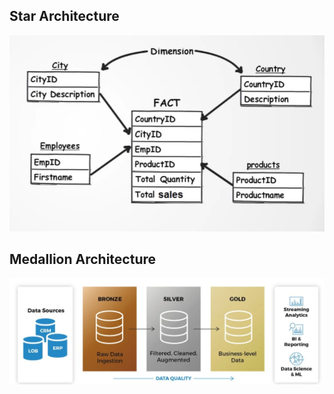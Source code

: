 ## Star Architecture

![Star Mode](star_mode.png)

## Medallion Architecture

![Medallion Architecture](medallion_architecture.png)
